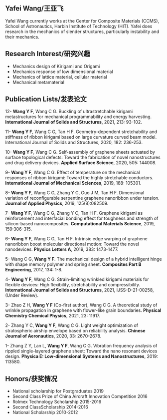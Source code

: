 ## Yafei Wang/王亚飞

Yafei Wang currently works at the Center for Composite Materials (CCMS), School of Astronautics, Harbin Institute of Technology (HIT). Yafei does research in the mechanics of slender structures, particularly instability and their mechanics.

## Research Interest/研究兴趣

- Mechanics design of Kirigami and Origami
- Mechanics response of low dimensional material
- Mechanics of lattice material, cellular material
- Mechanical metamaterial

## Publication Lists/发表论文

12-	**Wang Y F**, Wang C G. Buckling of ultrastretchable kirigami metastructures for mechanical programmability and energy harvesting. **International Journal of Solids and Structures**, 2021, 213: 93-102.

11-	**Wang Y F**, Wang C G, Tan H F. Geometry-dependent stretchability and stiffness of ribbon kirigami based on large curvature curved beam model. International Journal of Solids and Structures, 2020, 182: 236-253.

10-	**Wang Y F**, Wang C G. Self-assembly of graphene sheets actuated by surface topological defects: Toward the fabrication of novel nanostructures and drug delivery devices. **Applied Surface Science**, 2020, 505: 144008.

9-	**Wang Y F**, Wang C G. Effect of temperature on the mechanical responses of ribbon kirigami: Toward the highly stretchable conductors. **International Journal of Mechanical Sciences**, 2019, 168: 105301.

8-	**Wang Y F**, Wang C G, Zhang Y C, Guo J M, Tan H F. Dimensional variation of reconfigurable serpentine graphene nanoribbon under tension. **Journal of Applied Physics**, 2019, 125(8):082509.

7-	**Wang Y F**, Wang C G, Zhang Y C, Tan H F. Graphene kirigami as reinforcement and interfacial bonding effect for toughness and strength of silicon-based nanocomposites. **Computational Materials Science**, 2019, 159:306-315.

6-	**Wang Y F**, Wang C G, Tan H F. Intrinsic edge warping of graphene nanoribbon boost molecular directional motion: Toward the novel nanodevices. **Physics Letters A**, 2019, 383: 1473-1477.

5-	Wang C G, **Wang Y F**. The mechanical design of a hybrid intelligent hinge with shape memory polymer and spring sheet. **Composites Part B Engineering**, 2017, 134: 1-8.

4- **Wang Y F**, Wang C G. Strain-limiting wrinkled kirigami materials for flexible devices: High flexibility, stretchability and compressibility. **International Journal of Solids and Structures**, 2021, IJSS-D-21-00258, (Under Review).

3- Zhao Z H, **Wang Y F** (Co-first author), Wang C G. A theoretical study of wrinkle propagation in graphene with flower-like grain boundaries. **Physical Chemistry Chemical Physics**, 2021, 23: 11917.

2- Zhang Y C, **Wang Y F**, Wang C G. Light weight optimization of stratospheric airship envelope based on reliability analysis. **Chinese Journal of Aeronautics**, 2020, 33: 2670-2678.

1- Zhang Z Y, Lan L, **Wang Y F**, Wang C G. Vibration frequency analysis of rippled single-layered graphene sheet: Toward the nano resonant devices design. **Physica E: Low-dimensional Systems and Nanostructures**, 2019: 113580.

## Honors/获奖情况

- National scholarship for Postgraduates 2019
- Second Class Prize of China Aircraft Innovation Competition 2016
- Rolmex Technology Scholarship 2015-2016
- Second ClassScholarship 2014-2016
- National Scholarship 2010-2012
